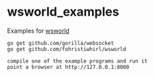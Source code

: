 # wsworld_examples

Examples for [wsworld](https://github.com/fohristiwhirl/wsworld)

    go get github.com/gorilla/websocket
    go get github.com/fohristiwhirl/wsworld
    
    compile one of the example programs and run it
    point a browser at http://127.0.0.1:8000


